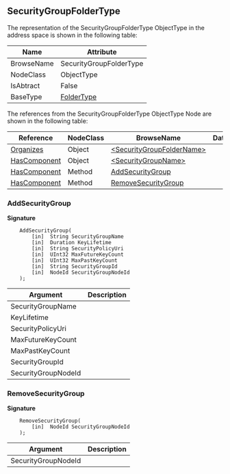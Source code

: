 <!-- objecttype -->
## SecurityGroupFolderType

The representation of the SecurityGroupFolderType ObjectType in the address space is shown in the following table:  

|Name|Attribute|
|---|---|
|BrowseName|SecurityGroupFolderType|
|NodeClass|ObjectType|
|IsAbtract|False|
|BaseType|[FolderType](../../../Part5/ObjectTypes/FolderType/readme.md)|

The references from the SecurityGroupFolderType ObjectType Node are shown in the following table:  

|Reference|NodeClass|BrowseName|DataType|TypeDefinition|ModellingRule|
|---|---|---|---|---|---|
|[Organizes](../../../Part3/ReferenceTypes/Organizes/readme.md)|Object|[&lt;SecurityGroupFolderName&gt;](#&lt;SecurityGroupFolderName&gt;)||[SecurityGroupFolderType](../../Part14/ObjectTypes/SecurityGroupFolderType/readme.md)|[OptionalPlaceholder](../../Objects/OptionalPlaceholder/readme.md)|
|[HasComponent](../../../Part3/ReferenceTypes/HasComponent/readme.md)|Object|[&lt;SecurityGroupName&gt;](#&lt;SecurityGroupName&gt;)||[SecurityGroupType](../../Part14/ObjectTypes/SecurityGroupType/readme.md)|[OptionalPlaceholder](../../Objects/OptionalPlaceholder/readme.md)|
|[HasComponent](../../../Part3/ReferenceTypes/HasComponent/readme.md)|Method|[AddSecurityGroup](#AddSecurityGroup)|||[Mandatory](../../Objects/Mandatory/readme.md)|
|[HasComponent](../../../Part3/ReferenceTypes/HasComponent/readme.md)|Method|[RemoveSecurityGroup](#RemoveSecurityGroup)|||[Mandatory](../../Objects/Mandatory/readme.md)|

### <a name="AddSecurityGroup"></a>AddSecurityGroup

**Signature**
```
    AddSecurityGroup(
        [in]  String SecurityGroupName
        [in]  Duration KeyLifetime
        [in]  String SecurityPolicyUri
        [in]  UInt32 MaxFutureKeyCount
        [in]  UInt32 MaxPastKeyCount
        [in]  String SecurityGroupId
        [in]  NodeId SecurityGroupNodeId
    );
```

|Argument|Description|
|---|---|
|SecurityGroupName||
|KeyLifetime||
|SecurityPolicyUri||
|MaxFutureKeyCount||
|MaxPastKeyCount||
|SecurityGroupId||
|SecurityGroupNodeId||

### <a name="RemoveSecurityGroup"></a>RemoveSecurityGroup

**Signature**
```
    RemoveSecurityGroup(
        [in]  NodeId SecurityGroupNodeId
    );
```

|Argument|Description|
|---|---|
|SecurityGroupNodeId||


